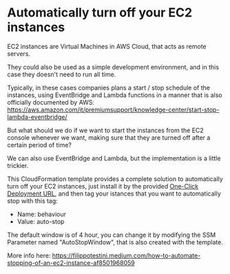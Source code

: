 # Automatically turn off your EC2 instances

EC2 instances are Virtual Machines in AWS Cloud, that acts as remote servers.

They could also be used as a simple development environment, and in this case they doesn't need to run all time.

Typically, in these cases companies plans a start / stop schedule of the instances, using EventBridge and Lambda functions in a manner that is also officially documented by AWS: https://aws.amazon.com/it/premiumsupport/knowledge-center/start-stop-lambda-eventbridge/

But what should we do if we want to start the instances from the EC2 console whenever we want, making sure that they are turned off after a certain period of time?

We can also use EventBridge and Lambda, but the implementation is a little trickier.

This CloudFormation template provides a complete solution to automatically turn off your EC2 instances, just install it by the provided [One-Click Deployment URL](https://console.aws.amazon.com/cloudformation/home?region=us-east-1#/stacks/quickcreate?stack_name=AutoStopEC2Instances&templateURL=https://filippo-testini-aws-utils.s3.eu-south-1.amazonaws.com/auto-stop-ec2-instances/AutoStopEC2Instances.yaml), and then tag your istances that you want to automatically stop with this tag:
- Name: behaviour
- Value: auto-stop

The default window is of 4 hour, you can change it by modifying the SSM Parameter named "AutoStopWindow", that is also created with the template.

More info here: https://filippotestini.medium.com/how-to-automate-stopping-of-an-ec2-instance-af8501968059
